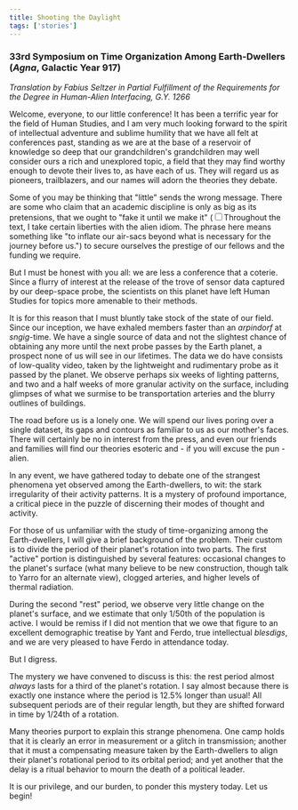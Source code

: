 ```yaml
---
title: Shooting the Daylight
tags: ['stories']
---
```


### 33rd Symposium on Time Organization Among Earth-Dwellers (*Agna*, Galactic Year 917) ###

*Translation by Fabius Seltzer in Partial Fulfillment of the Requirements for the Degree in Human-Alien Interfacing, G.Y. 1266*

Welcome, everyone, to our little conference! It has been a terrific year for the field of Human Studies, and I am very much looking forward to the spirit of intellectual adventure and sublime humility that we have all felt at conferences past, standing as we are at the base of a reservoir of knowledge so deep that our grandchildren's grandchildren may well consider ours a rich and unexplored topic, a field that they may find worthy enough to devote their lives to, as have each of us. They will regard us as pioneers, trailblazers, and our names will adorn the theories they debate.

Some of you may be thinking that "little" sends the wrong message. There are some who claim that an academic discipline is only as big as its pretensions, that we ought to "fake it until we make it" (<label for="sn-1" class="margin-toggle sidenote-number"></label><input type="checkbox" id="sn-1" class="margin-toggle"/><span class="sidenote">Throughout the text, I take certain liberties with the alien idiom. The phrase here means something like "to inflate our air-sacs beyond what is necessary for the journey before us."</span>) to secure ourselves the prestige of our fellows and the funding we require.

But I must be honest with you all: we are less a conference that a coterie. Since a flurry of interest at the release of the trove of sensor data captured by our deep-space probe, the scientists on this planet have left Human Studies for topics more amenable to their methods.

It is for this reason that I must bluntly take stock of the state of our field. Since our inception, we have exhaled members faster than an *arpindorf* at *sngig*-time. We have a single source of data and not the slightest chance of obtaining any more until the next probe passes by the Earth planet, a prospect none of us will see in our lifetimes. The data we do have consists of low-quality video, taken by the lightweight and rudimentary probe as it passed by the planet. We observe perhaps six weeks of lighting patterns, and two and a half weeks of more granular activity on the surface, including glimpses of what we surmise to be transportation arteries  and the blurry outlines of buildings.

The road before us is a lonely one. We will spend our lives poring over a single dataset, its gaps and contours as familiar to us as our mother's faces. There will certainly be no in interest from the press, and even our friends and families will find our theories esoteric and - if you will excuse the pun - alien.

In any event, we have gathered today to debate one of the strangest phenomena yet observed among the Earth-dwellers, to wit: the stark irregularity of their activity patterns. It is a mystery of profound importance, a critical piece in the puzzle of discerning their modes of thought and activity.

For those of us unfamiliar with the study of time-organizing among the Earth-dwellers, I will give a brief background of the problem. Their custom is to divide the period of their planet's rotation into two parts. The first "active" portion is distinguished by several features: occasional changes to the planet's surface (what many believe to be new construction, though talk to Yarro for an alternate view), clogged arteries, and higher levels of thermal radiation.

During the second "rest" period, we observe very little change on the planet's surface, and we estimate that only 1/50th of the population is active. I would be remiss if I did not mention that we owe that figure to an excellent demographic treatise by Yant and Ferdo, true intellectual *blesdigs*, and we are very pleased to have Ferdo in attendance today.

But I digress. 

The mystery we have convened to discuss is this: the rest period almost *always* lasts for a third of the planet's rotation. I say almost because there is exactly one instance where the period is 12.5% longer than usual! All subsequent periods are of their regular length, but they are shifted forward in time by 1/24th of a rotation.

Many theories purport to explain this strange phenomena. One camp holds that it is clearly an error in measurement or a glitch in transmission; another that it must a compensating measure taken by the Earth-dwellers to align their planet's rotational period to its orbital period; and yet another that the delay is a ritual behavior to mourn the death of a political leader. 

It is our privilege, and our burden, to ponder this mystery today. Let us begin!

